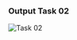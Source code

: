 ### Output Task 02

![Task 02](https://github.com/user-attachments/assets/4dadd7cb-aae0-49d7-9285-2f0ed4986bd1)
